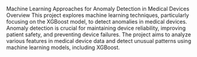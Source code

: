 Machine Learning Approaches for Anomaly Detection in Medical Devices
Overview
This project explores machine learning techniques, particularly focusing on the XGBoost model, to detect anomalies in medical devices. Anomaly detection is crucial for maintaining device reliability, improving patient safety, and preventing device failures. The project aims to analyze various features in medical device data and detect unusual patterns using machine learning models, including XGBoost.

